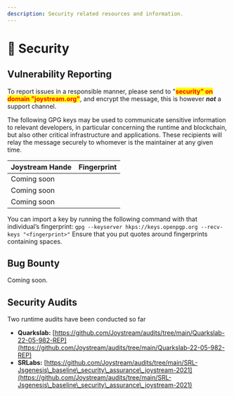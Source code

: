 ```yaml
---
description: Security related resources and information.
---
```


# 🔐 Security

## Vulnerability Reporting

To report issues in a responsible manner, please send to "<mark style="color:red;">**security" on domain "joystream.org"**</mark>, and encrypt the message, this is however _**not**_ a support channel.

The following GPG keys may be used to communicate sensitive information to relevant developers, in particular concerning the runtime and blockchain, but also other critical infrastructure and applications. These recipients will relay the message securely to whomever is the maintainer at any given time.

| Joystream Hande | Fingerprint |
| --------------- | ----------- |
| Coming soon     |             |
| Coming soon     |             |
| Coming soon     |             |

You can import a key by running the following command with that individual’s fingerprint: `gpg --keyserver hkps://keys.openpgp.org --recv-keys "<fingerprint>"` Ensure that you put quotes around fingerprints containing spaces.

## Bug Bounty

Coming soon.

## Security Audits

Two runtime audits have been conducted so far

* **Quarkslab:** [https://github.com/Joystream/audits/tree/main/Quarkslab-22-05-982-REP](https://github.com/Joystream/audits/tree/main/Quarkslab-22-05-982-REP)
* **SRLabs:** [https://github.com/Joystream/audits/tree/main/SRL-Jsgenesis\_baseline\_security\_assurance\_joystream-2021](https://github.com/Joystream/audits/tree/main/SRL-Jsgenesis\_baseline\_security\_assurance\_joystream-2021)
